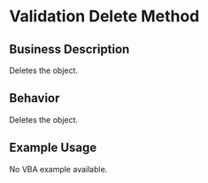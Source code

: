 # Validation Delete Method

## Business Description
Deletes the object.

## Behavior
Deletes the object.

## Example Usage
No VBA example available.